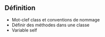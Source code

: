 ## Définition

+ Mot-clef class et conventions de nommage
+ Définir des méthodes dans une classe
+ Variable self
